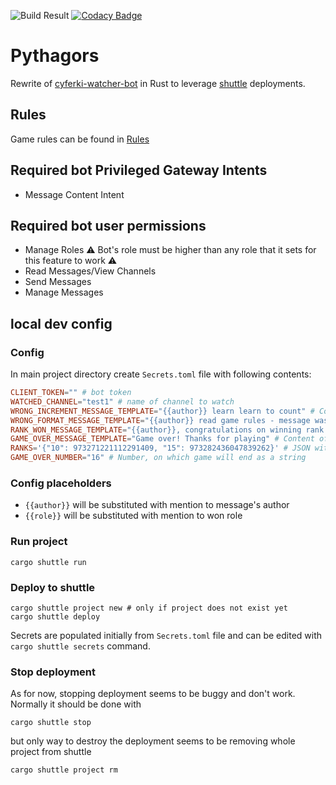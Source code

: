 ![Build Result](https://github.com/Kryszak/pythagors/actions/workflows/test.yml/badge.svg)
[![Codacy Badge](https://app.codacy.com/project/badge/Grade/1dc1711a57c1423e81b6ffb027b61dd7)](https://www.codacy.com/gh/Kryszak/pythagors/dashboard?utm_source=github.com&amp;utm_medium=referral&amp;utm_content=Kryszak/pythagors&amp;utm_campaign=Badge_Grade)

# Pythagors
Rewrite of [cyferki-watcher-bot](https://github.com/Kryszak/cyferki-watcher-bot) in Rust to leverage 
[shuttle](https://www.shuttle.rs/) deployments.

## Rules
Game rules can be found in [Rules](./RULES.md)

## Required bot Privileged Gateway Intents
- Message Content Intent

## Required bot user permissions
- Manage Roles :warning: Bot's role must be higher than any role that it sets for this feature to work ⚠️
- Read Messages/View Channels
- Send Messages
- Manage Messages

## local dev config
### Config
In main project directory create `Secrets.toml` file with following contents:
```toml
CLIENT_TOKEN="" # bot token
WATCHED_CHANNEL="test1" # name of channel to watch
WRONG_INCREMENT_MESSAGE_TEMPLATE="{{author}} learn learn to count" # Content of message sent, when user posts wrong number
WRONG_FORMAT_MESSAGE_TEMPLATE="{{author}} read game rules - message was not correct" # Content of message sent, when user posts message in wrong format
RANK_WON_MESSAGE_TEMPLATE="{{author}}, congratulations on winning rank {{role}}!" # Content of message sent, when user posts message with number winning role 
GAME_OVER_MESSAGE_TEMPLATE="Game over! Thanks for playing" # Content of message sent on last number
RANKS='{"10": 973271221112291409, "15": 973282436047839262}' # JSON with number - rankId entries
GAME_OVER_NUMBER="16" # Number, on which game will end as a string
```
### Config placeholders
- `{{author}}` will be substituted with mention to message's author
- `{{role}}` will be substituted with mention to won role

### Run project
```
cargo shuttle run
```

### Deploy to shuttle
```
cargo shuttle project new # only if project does not exist yet
cargo shuttle deploy
```
Secrets are populated initially from `Secrets.toml` file and can be edited with `cargo shuttle secrets` command.

### Stop deployment
As for now, stopping deployment seems to be buggy and don't work. Normally it should be done with
```
cargo shuttle stop
```
but only way to destroy the deployment seems to be removing whole project from shuttle
```
cargo shuttle project rm
```
